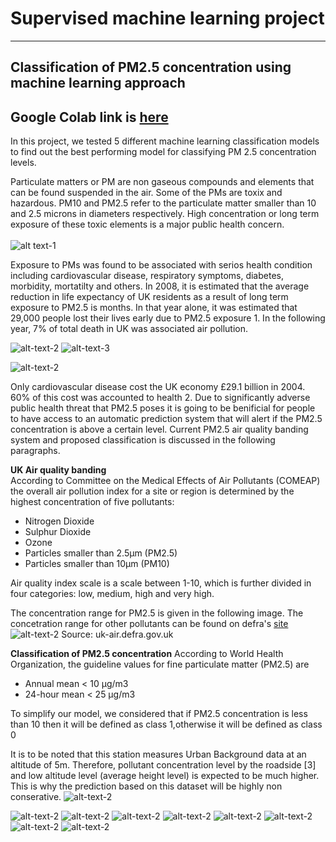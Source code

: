 # Supervised machine learning project
---
## Classification of PM2.5 concentration using machine learning approach 
## Google Colab link is [here](https://colab.research.google.com/drive/1__UHk7F9gGWpOvjv1G5mj6nBv-XVNn9Q?usp=sharing)
In this project, we tested 5 different machine learning classification models to find out the best performing model for classifying PM 2.5 concentration levels. 

Particulate matters or PM are non gaseous compounds and elements that can be found suspended in the air. Some of the PMs are toxix and hazardous. PM10 and PM2.5 refer to the particulate matter smaller than 10 and 2.5 microns in diameters respectively. High concentration or long term exposure of these toxic elements is a major public health concern.
<br>
<br>
![alt text-1](https://github.com/szabeenglobal/Classification-of-PM2.5-concentration-using-machine-learning-approach/blob/main/images/slide03.jpg)


Exposure to PMs was found to be associated with serios health condition including cardiovascular disease, respiratory symptoms, diabetes, morbidity, mortatilty and others. In 2008, it is estimated that the average reduction in life expectancy of UK residents as a result of long term exposure to PM2.5 is months. In that year alone, it was estimated that 29,000 people lost their lives early due to PM2.5 exposure 1. In the following year, 7% of total death in UK was associated air pollution. 

![alt-text-2](https://github.com/szabeenglobal/Classification-of-PM2.5-concentration-using-machine-learning-approach/blob/main/images/Slide04.jpg) ![alt-text-3](https://github.com/szabeenglobal/Classification-of-PM2.5-concentration-using-machine-learning-approach/blob/main/images/Slide06.jpg)

![alt-text-2](https://github.com/szabeenglobal/Classification-of-PM2.5-concentration-using-machine-learning-approach/blob/main/images/annual_uk-pm-concentration.jpg)


Only cardiovascular disease cost the UK economy £29.1 billion in 2004. 60% of this cost was accounted to health 2. Due to significantly adverse public health threat that PM2.5 poses it is going to be benificial for people to have access to an automatic prediction system that will alert if the PM2.5 concentration is above a certain level. Current PM2.5 air quality banding system and proposed classification is discussed in the following paragraphs.

**UK Air quality banding**
<br>
According to Committee on the Medical Effects of Air Pollutants (COMEAP) the overall air pollution index for a site or region is determined by the highest concentration of five pollutants:

- Nitrogen Dioxide
- Sulphur Dioxide
- Ozone
- Particles smaller than 2.5µm (PM2.5)
- Particles smaller than  10µm (PM10)

Air quality index scale is a scale between 1-10, which is further divided in four categories: low, medium, high and very high.

The concentration range for PM2.5 is given in the following image. The concetration range for other pollutants can be found on defra's [site](https://uk-air.defra.gov.uk/air-pollution/daqi?view=more-info&pollutant=pm25#pollutant)
<br>
![alt-text-2](https://github.com/szabeenglobal/Classification-of-PM2.5-concentration-using-machine-learning-approach/blob/main/images/pm25-concentration-banding.jpg)
Source: uk-air.defra.gov.uk

**Classification of PM2.5 concentration**
According to World Health Organization, the  guideline values for fine particulate matter (PM2.5) are 
- Annual mean < 10 μg/m3 
- 24-hour mean < 25 μg/m3 

To simplify our model, we considered that if PM2.5 concentration is less than 10 then it will be defined as class 1,otherwise it will be defined as class 0

It is to be noted that this station measures Urban Background data at an altitude of 5m. Therefore, pollutant concentration level by the roadside [3] and low altitude level (average height level) is expected to be much higher. This is why the prediction based on this dataset will be highly non conserative.
![alt-text-2](https://github.com/szabeenglobal/Classification-of-PM2.5-concentration-using-machine-learning-approach/blob/main/images/Slide08.jpg)

![alt-text-2](https://github.com/szabeenglobal/Classification-of-PM2.5-concentration-using-machine-learning-approach/blob/main/images/Slide08.jpg)
![alt-text-2](https://github.com/szabeenglobal/Classification-of-PM2.5-concentration-using-machine-learning-approach/blob/main/images/Slide09.jpg)
![alt-text-2](https://github.com/szabeenglobal/Classification-of-PM2.5-concentration-using-machine-learning-approach/blob/main/images/Slide010.jpg)
![alt-text-2](https://github.com/szabeenglobal/Classification-of-PM2.5-concentration-using-machine-learning-approach/blob/main/images/Slide11.jpg)
![alt-text-2](https://github.com/szabeenglobal/Classification-of-PM2.5-concentration-using-machine-learning-approach/blob/main/images/Slide12.jpg)
![alt-text-2](https://github.com/szabeenglobal/Classification-of-PM2.5-concentration-using-machine-learning-approach/blob/main/images/Slide13.jpg)
![alt-text-2](https://github.com/szabeenglobal/Classification-of-PM2.5-concentration-using-machine-learning-approach/blob/main/images/Slide14.jpg)
![alt-text-2](https://github.com/szabeenglobal/Classification-of-PM2.5-concentration-using-machine-learning-approach/blob/main/images/Slide15.jpg)
